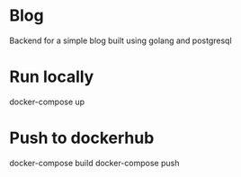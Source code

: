 # Blog
Backend for a simple blog built using golang and postgresql 

# Run locally
docker-compose up

# Push to dockerhub
docker-compose build
docker-compose push

